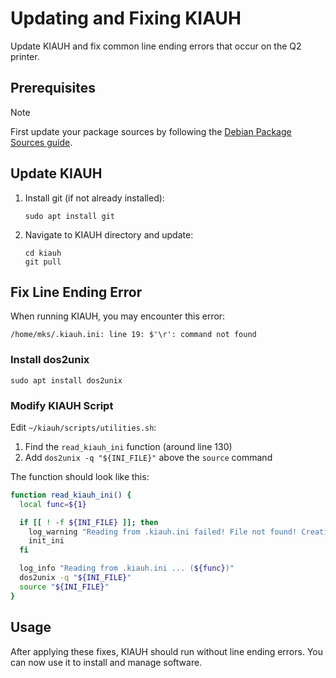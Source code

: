 # Updating and Fixing KIAUH

Update KIAUH and fix common line ending errors that occur on the Q2 printer.

## Prerequisites

> [!NOTE]
> First update your package sources by following the [Debian Package Sources guide](../debian-package-sources/README.md).

## Update KIAUH

1. Install git (if not already installed):

   ```
   sudo apt install git
   ```

2. Navigate to KIAUH directory and update:
   ```
   cd kiauh
   git pull
   ```

## Fix Line Ending Error

When running KIAUH, you may encounter this error:

```
/home/mks/.kiauh.ini: line 19: $'\r': command not found
```

### Install dos2unix

```
sudo apt install dos2unix
```

### Modify KIAUH Script

Edit `~/kiauh/scripts/utilities.sh`:

1. Find the `read_kiauh_ini` function (around line 130)
2. Add `dos2unix -q "${INI_FILE}"` above the `source` command

The function should look like this:

```bash
function read_kiauh_ini() {
  local func=${1}

  if [[ ! -f ${INI_FILE} ]]; then
    log_warning "Reading from .kiauh.ini failed! File not found! Creating default ini file."
    init_ini
  fi

  log_info "Reading from .kiauh.ini ... (${func})"
  dos2unix -q "${INI_FILE}"
  source "${INI_FILE}"
}
```

## Usage

After applying these fixes, KIAUH should run without line ending errors. You can now use it to install and manage software.
